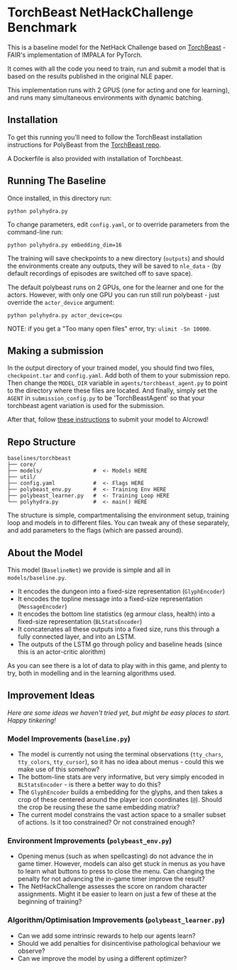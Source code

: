 # TorchBeast NetHackChallenge Benchmark

This is a baseline model for the NetHack Challenge based on
[TorchBeast](https://github.com/facebookresearch/torchbeast) - FAIR's
implementation of IMPALA for PyTorch.

It comes with all the code you need to train, run and submit a model
that is based on the results published in the original NLE paper.

This implementation runs with 2 GPUS (one for acting and one for
learning), and runs many simultaneous environments with dynamic
batching.


## Installation

To get this running you'll need to follow the TorchBeast installation instructions for PolyBeast from the [TorchBeast repo](https://github.com/facebookresearch/torchbeast#installing-polybeast).

A Dockerfile is also provided with installation of Torchbeast.


## Running The Baseline

Once installed, in this directory run:

`python polyhydra.py`

To change parameters, edit `config.yaml`, or to override parameters
from the command-line run:

`python polyhydra.py embedding_dim=16`

The training will save checkpoints to a new directory (`outputs`) and
should the environments create any outputs, they will be saved to
`nle_data` - (by default recordings of episodes are switched off to
save space).

The default polybeast runs on 2 GPUs, one for the learner and one for
the actors. However, with only one GPU you can run still run
polybeast - just override the `actor_device` argument:

`python polyhydra.py actor_device=cpu`

NOTE: if you get a "Too many open files" error, try: `ulimit -Sn 10000`.

## Making a submission

In the output directory of your trained model, you should find two files, `checkpoint.tar` and `config.yaml`. Add both of them to your submission repo. Then change the `MODEL_DIR` variable in `agents/torchbeast_agent.py` to point to the directory where these files are located. And finally, simply set the `AGENT` in `submission_config.py` to be 'TorchBeastAgent' so that your torchbeast agent variation is used for the submission.

After that, follow [these instructions](/docs/SUBMISSION.md) to submit your model to AIcrowd!

## Repo Structure

```
baselines/torchbeast
├── core/
├── models/                #  <- Models HERE
├── util/
├── config.yaml            #  <- Flags HERE
├── polybeast_env.py       #  <- Training Env HERE
├── polybeast_learner.py   #  <- Training Loop HERE
└── polyhydra.py           #  <- main() HERE

```

The structure is simple, compartmentalising the environment setup,
training loop and models in to different files. You can tweak any of
these separately, and add parameters to the flags (which are passed
around).


## About the Model

This model (`BaselineNet`) we provide is simple and all in
`models/baseline.py`.

* It encodes the dungeon into a fixed-size representation
  (`GlyphEncoder`)
* It encodes the topline message into a fixed-size representation
  (`MessageEncoder`)
* It encodes the bottom line statistics (eg armour class, health) into
  a fixed-size representation (`BLStatsEncoder`)
* It concatenates all these outputs into a fixed size, runs this
  through a fully connected layer, and into an LSTM.
* The outputs of the LSTM go through policy and baseline heads (since
  this is an actor-critic alorithm)

As you can see there is a lot of data to play with in this game, and
plenty to try, both in modelling and in the learning algorithms used.


## Improvement Ideas

*Here are some ideas we haven't tried yet, but might be easy places to start. Happy tinkering!*


### Model Improvements (`baseline.py`)

* The model is currently not using the terminal observations
  (`tty_chars`, `tty_colors`, `tty_cursor`), so it has no idea about
  menus - could this we make use of this somehow?
* The bottom-line stats are very informative, but very simply encoded
  in `BLStatsEncoder` - is there a better way to do this?
* The `GlyphEncoder` builds a embedding for the glyphs, and then takes
  a crop of these centered around the player icon coordinates
  (`@`). Should the crop be reusing these the same embedding matrix?
* The current model constrains the vast action space to a smaller
  subset of actions. Is it too constrained? Or not constrained enough?

###  Environment Improvements (`polybeast_env.py`)

* Opening menus (such as when spellcasting) do not advance the in game
  timer. However, models can also get stuck in menus as you have to
  learn what buttons to press to close the menu. Can changing the
  penalty for not advancing the in-game timer improve the result?
* The NetHackChallenge assesses the score on random character
  assignments. Might it be easier to learn on just a few of these at
  the beginning of training?

### Algorithm/Optimisation Improvements (`polybeast_learner.py`)

* Can we add some intrinsic rewards to help our agents learn?
* Should we add penalties for disincentivise pathological behaviour we
  observe?
* Can we improve the model by using a different optimizer?
